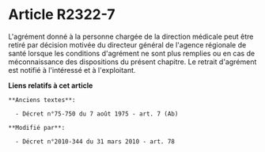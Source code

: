 # Article R2322-7

L'agrément donné à la personne chargée de la direction médicale peut être retiré par décision motivée du directeur général de
l'agence régionale de santé lorsque les conditions d'agrément ne sont plus remplies ou en cas de méconnaissance des
dispositions du présent chapitre. Le retrait d'agrément est notifié à l'intéressé et à l'exploitant.

**Liens relatifs à cet article**

	**Anciens textes**:

	  - Décret n°75-750 du 7 août 1975 - art. 7 (Ab)

	**Modifié par**:

	  - Décret n°2010-344 du 31 mars 2010 - art. 78
